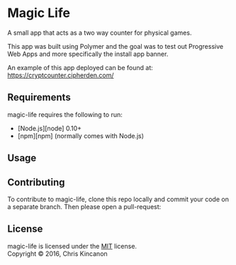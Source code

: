 
Magic Life
==========

A small app that acts as a two way counter for physical games.

This app was built using Polymer and the goal was to test out Progressive Web Apps and more specifically the install app banner.

An example of this app deployed can be found at: https://cryptcounter.cipherden.com/


Requirements
------------

magic-life requires the following to run:

  * [Node.js][node] 0.10+
  * [npm][npm] (normally comes with Node.js)


Usage
-----


Contributing
------------

To contribute to magic-life, clone this repo locally and commit your code on a separate branch. Then please open a pull-request:


License
-------

magic-life is licensed under the [MIT](#) license.  
Copyright &copy; 2016, Chris Kincanon
